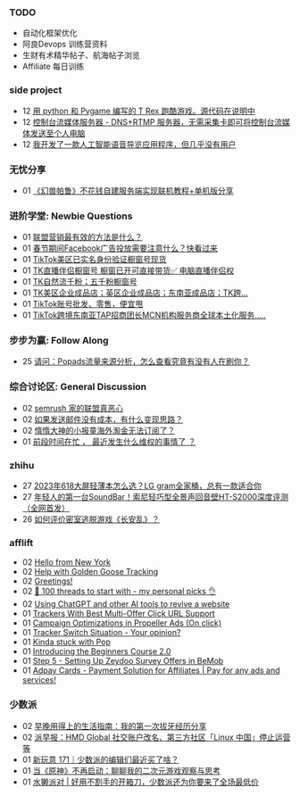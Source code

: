 ### TODO
-  自动化框架优化
-  阿良Devops 训练营资料
-  生财有术精华帖子、航海帖子浏览
-  Affiliate 每日训练

### side project
<!-- sideproject:START -->
-  12 [用 python 和 Pygame 编写的 T Rex 跑酷游戏。源代码在说明中](https://www.youtube.com/watch?v=pZySIXSelCA)
-  12 [控制台流媒体服务器 - DNS+RTMP 服务器，无需采集卡即可将控制台流媒体发送至个人电脑](https://github.com/Aioros/console-streaming-server)
-  12 [我开发了一款人工智能语音导览应用程序，但几乎没有用户](https://www.reddit.com/r/SideProject/comments/18gpp0e/ive_built_an_ai_audio_tour_app_but_have_almost_no/)<!-- sideproject:END -->


### 无忧分享
<!-- ruyo:START -->
-  01 [《幻兽帕鲁》不花钱自建服务端实现联机教程+单机版分享](https://51.ruyo.net/18604.html)<!-- ruyo:END -->

### 进阶学堂: Newbie Questions
<!-- advertcn1:START -->
-  01 [联盟营销最有效的方法是什么？](https://www.advertcn.com/thread-113899-1-1.html)
-  01 [春节期间Facebook广告投放需要注意什么？快看过来](https://www.advertcn.com/thread-113897-1-1.html)
-  01 [TikTok美区已实名身份验证橱窗号现货](https://www.advertcn.com/thread-113895-1-1.html)
-  01 [TK直播伴侣橱窗号 橱窗已开可直接带货✅ 电脑直播伴侣权](https://www.advertcn.com/thread-113894-1-1.html)
-  01 [TK自然流千粉；五千粉橱窗号](https://www.advertcn.com/thread-113893-1-1.html)
-  01 [TK美区企业成品店；英区企业成品店；东南亚成品店；TK跨...](https://www.advertcn.com/thread-113892-1-1.html)
-  01 [TikTok账号批发、零售，便宜甩](https://www.advertcn.com/thread-113891-1-1.html)
-  01 [TikTok跨境东南亚TAP招商团长MCN机构服务商全球本土化服务.....](https://www.advertcn.com/thread-113890-1-1.html)<!-- advertcn1:END -->

### 步步为赢: Follow Along
<!-- advertcn2:START -->
-  25 [请问：Popads流量来源分析，怎么查看究竟有没有人在刷你？](https://www.advertcn.com/thread-113807-1-1.html)<!-- advertcn2:END -->

### 综合讨论区: General Discussion
<!-- advertcn3:START -->
-  02 [semrush 家的联盟真恶心](https://www.advertcn.com/thread-113902-1-1.html)
-  02 [如果发送邮件没有成本，有什么变现思路？](https://www.advertcn.com/thread-113901-1-1.html)
-  02 [惰惰大神的小报童海外淘金无法订阅了？](https://www.advertcn.com/thread-113900-1-1.html)
-  01 [前段时间在忙 ， 最近发生什么维权的事情了 ？](https://www.advertcn.com/thread-113889-1-1.html)<!-- advertcn3:END -->


### zhihu
<!-- zhihu:START -->
-  27 [2023年618大屏轻薄本怎么选？LG gram全家桶，总有一款适合你](http://zhuanlan.zhihu.com/p/632641888?utm_campaign=rss&utm_medium=rss&utm_source=rss&utm_content=title)
-  27 [年轻人的第一台SoundBar！索尼轻巧型全景声回音壁HT-S2000深度评测（全网首发）](http://zhuanlan.zhihu.com/p/630990296?utm_campaign=rss&utm_medium=rss&utm_source=rss&utm_content=title)
-  26 [如何评价密室逃脱游戏《长安乱》？](http://www.zhihu.com/question/563950552/answer/3045961312?utm_campaign=rss&utm_medium=rss&utm_source=rss&utm_content=title)<!-- zhihu:END -->

### afflift
<!-- afflift:START -->
-  02 [Hello from New York](https://afflift.com/f/threads/hello-from-new-york.12537/)
-  02 [Help with Golden Goose Tracking](https://afflift.com/f/threads/help-with-golden-goose-tracking.12461/)
-  02 [Greetings!](https://afflift.com/f/threads/greetings.12450/)
-  02 [🚀 100 threads to start with - my personal picks 👌](https://afflift.com/f/threads/%F0%9F%9A%80-100-threads-to-start-with-my-personal-picks-%F0%9F%91%8C.12001/)
-  02 [Using ChatGPT and other AI tools to revive a website](https://afflift.com/f/threads/using-chatgpt-and-other-ai-tools-to-revive-a-website.12532/)
-  01 [Trackers With Best Multi-Offer Click URL Support](https://afflift.com/f/threads/trackers-with-best-multi-offer-click-url-support.12467/)
-  01 [Campaign Optimizations in Propeller Ads &lpar;On click&rpar;](https://afflift.com/f/threads/campaign-optimizations-in-propeller-ads-on-click.12575/)
-  01 [Tracker Switch Situation - Your opinion?](https://afflift.com/f/threads/tracker-switch-situation-your-opinion.12531/)
-  01 [Kinda stuck with Pop](https://afflift.com/f/threads/kinda-stuck-with-pop.12571/)
-  01 [Introducing the Beginners Course 2.0](https://afflift.com/f/threads/introducing-the-beginners-course-2-0.12432/)
-  01 [Step 5 - Setting Up Zeydoo Survey Offers in BeMob](https://afflift.com/f/threads/step-5-setting-up-zeydoo-survey-offers-in-bemob.7476/)
-  01 [Adpay Cards - Payment Solution for Affiliates | Pay for any ads and services!](https://afflift.com/f/threads/adpay-cards-payment-solution-for-affiliates-pay-for-any-ads-and-services.12574/)<!-- afflift:END -->

### 少数派
<!-- sspai:START -->
-  02 [早晚用得上的生活指南：我的第一次拔牙经历分享](https://sspai.com/post/86201)
-  02 [派早报：HMD Global 社交账户改名、第三方社区「Linux 中国」停止运营等](https://sspai.com/post/86250)
-  01 [新玩意 171｜少数派的编辑们最近买了啥？](https://sspai.com/post/86233)
-  01 [当《原神》不再启动：聊聊我的二次元游戏观察与思考](https://sspai.com/post/85830)
-  01 [水獭派对 | 好用不割手的开箱刀，少数派还为你要来了全场最低价](https://sspai.com/post/86215)<!-- sspai:END -->
